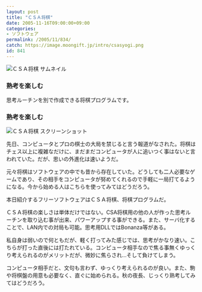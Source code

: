 ```yaml
---
layout: post
title: "ＣＳＡ将棋"
date: 2005-11-16T09:00:00+09:00
categories:
- ソフトウェア
permalink: /2005/11/834/
catch: https://image.moongift.jp/intro/csasyogi.png
id: 841
---
```

 ![ＣＳＡ将棋 サムネイル](https://image.moongift.jp/intro/csasyogi.s.png "ＣＳＡ将棋 サムネイル")
  

### 熟考を楽しむ
  
思考ルーチンを別で作成できる将棋プログラムです。  
<!--more-->  

### 熟考を楽しむ
  

![ＣＳＡ将棋 スクリーンショット](https://image.moongift.jp/intro/csasyogi.png "ＣＳＡ将棋 スクリーンショット")

  

先日、コンピュータとプロの棋士の大局を禁じると言う報道がなされた。将棋はチェス以上に複雑なだけに、まだまだコンピュータが人に追いつく事はないと言われていた。だが、思いの外進化は速いようだ。

  

元々将棋はソフトウェアの中でも昔から存在していた。どうしても二人必要なゲームであり、その相手をコンピュータが努めてくれるので手軽に一局打てるようになる。今から始める人はこちらを使ってみてはどうだろう。

  

本日紹介するフリーソフトウェアはＣＳＡ将棋、将棋プログラムだ。

  

ＣＳＡ将棋の楽しさは単体だけではない。CSA将棋用の他の人が作った思考ルーチンを取り込む事が出来、パワーアップする事ができる。また、サーバ化することで、LAN内での対局も可能。思考用DLLではBonanza等がある。

  

私自身は弱いので何ともだが、軽く打ってみた感じでは、思考がかなり速い。こちらが打った直後には打たれている。コンピュータ相手なので焦る事無くゆっくり考えられるのがメリットだが、微妙に焦らされ…そして負けてしまう。

  

コンピュータ相手だと、文句も言わず、ゆっくり考えられるのが良い。また、駒や将棋盤の用意も必要なく、直ぐに始められる。秋の夜長、じっくり熟考してみてはどうだろう。

